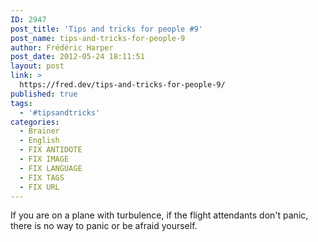 ```yaml
---
ID: 2947
post_title: 'Tips and tricks for people #9'
post_name: tips-and-tricks-for-people-9
author: Frédéric Harper
post_date: 2012-05-24 18:11:51
layout: post
link: >
  https://fred.dev/tips-and-tricks-for-people-9/
published: true
tags:
  - '#tipsandtricks'
categories:
  - Brainer
  - English
  - FIX ANTIDOTE
  - FIX IMAGE
  - FIX LANGUAGE
  - FIX TAGS
  - FIX URL
---
```

If you are on a plane with turbulence, if the flight attendants don't panic, there is no way to panic or be afraid yourself.